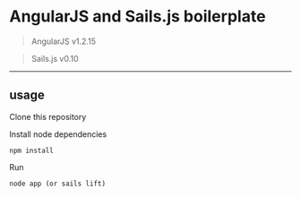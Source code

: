 # AngularJS and Sails.js boilerplate

> AngularJS v1.2.15

> Sails.js v0.10

----
## usage
Clone this repository

Install node dependencies

    npm install

Run

    node app (or sails lift)